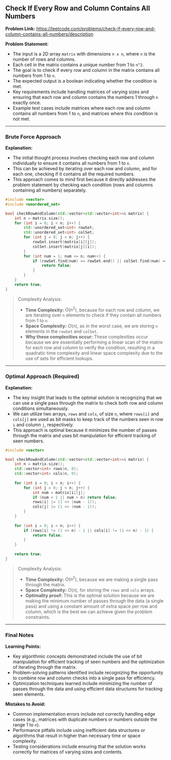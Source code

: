 ## Check If Every Row and Column Contains All Numbers

**Problem Link:** https://leetcode.com/problems/check-if-every-row-and-column-contains-all-numbers/description

**Problem Statement:**
- The input is a 2D array `matrix` with dimensions `n x n`, where `n` is the number of rows and columns.
- Each cell in the matrix contains a unique number from 1 to `n^2`.
- The goal is to check if every row and column in the matrix contains all numbers from 1 to `n`.
- The expected output is a boolean indicating whether the condition is met.
- Key requirements include handling matrices of varying sizes and ensuring that each row and column contains the numbers 1 through `n` exactly once.
- Example test cases include matrices where each row and column contains all numbers from 1 to `n`, and matrices where this condition is not met.

---

### Brute Force Approach

**Explanation:**
- The initial thought process involves checking each row and column individually to ensure it contains all numbers from 1 to `n`.
- This can be achieved by iterating over each row and column, and for each one, checking if it contains all the required numbers.
- This approach comes to mind first because it directly addresses the problem statement by checking each condition (rows and columns containing all numbers) separately.

```cpp
#include <vector>
#include <unordered_set>

bool checkRowAndColumn(std::vector<std::vector<int>>& matrix) {
    int n = matrix.size();
    for (int i = 0; i < n; i++) {
        std::unordered_set<int> rowSet;
        std::unordered_set<int> colSet;
        for (int j = 0; j < n; j++) {
            rowSet.insert(matrix[i][j]);
            colSet.insert(matrix[j][i]);
        }
        for (int num = 1; num <= n; num++) {
            if (rowSet.find(num) == rowSet.end() || colSet.find(num) == colSet.end()) {
                return false;
            }
        }
    }
    return true;
}
```

> Complexity Analysis:
> - **Time Complexity:** $O(n^2)$, because for each row and column, we are iterating over `n` elements to check if they contain all numbers from 1 to `n`.
> - **Space Complexity:** $O(n)$, as in the worst case, we are storing `n` elements in the `rowSet` and `colSet`.
> - **Why these complexities occur:** These complexities occur because we are essentially performing a linear scan of the matrix for each row and column to verify the condition, resulting in a quadratic time complexity and linear space complexity due to the use of sets for efficient lookups.

---

### Optimal Approach (Required)

**Explanation:**
- The key insight that leads to the optimal solution is recognizing that we can use a single pass through the matrix to check both row and column conditions simultaneously.
- We can utilize two arrays, `rows` and `cols`, of size `n`, where `rows[i]` and `cols[j]` are used as bit masks to keep track of the numbers seen in row `i` and column `j`, respectively.
- This approach is optimal because it minimizes the number of passes through the matrix and uses bit manipulation for efficient tracking of seen numbers.

```cpp
#include <vector>

bool checkRowAndColumn(std::vector<std::vector<int>>& matrix) {
    int n = matrix.size();
    std::vector<int> rows(n, 0);
    std::vector<int> cols(n, 0);
    
    for (int i = 0; i < n; i++) {
        for (int j = 0; j < n; j++) {
            int num = matrix[i][j];
            if (num < 1 || num > n) return false;
            rows[i] |= (1 << (num - 1));
            cols[j] |= (1 << (num - 1));
        }
    }
    
    for (int i = 0; i < n; i++) {
        if (rows[i] != (1 << n) - 1 || cols[i] != (1 << n) - 1) {
            return false;
        }
    }
    
    return true;
}
```

> Complexity Analysis:
> - **Time Complexity:** $O(n^2)$, because we are making a single pass through the matrix.
> - **Space Complexity:** $O(n)$, for storing the `rows` and `cols` arrays.
> - **Optimality proof:** This is the optimal solution because we are making the minimum number of passes through the data (a single pass) and using a constant amount of extra space per row and column, which is the best we can achieve given the problem constraints.

---

### Final Notes

**Learning Points:**
- Key algorithmic concepts demonstrated include the use of bit manipulation for efficient tracking of seen numbers and the optimization of iterating through the matrix.
- Problem-solving patterns identified include recognizing the opportunity to combine row and column checks into a single pass for efficiency.
- Optimization techniques learned include minimizing the number of passes through the data and using efficient data structures for tracking seen elements.

**Mistakes to Avoid:**
- Common implementation errors include not correctly handling edge cases (e.g., matrices with duplicate numbers or numbers outside the range 1 to `n`).
- Performance pitfalls include using inefficient data structures or algorithms that result in higher than necessary time or space complexity.
- Testing considerations include ensuring that the solution works correctly for matrices of varying sizes and contents.